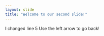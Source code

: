 ```yaml
---
layout: slide
title: "Welcome to our second slide!"
---
```

I changed line 5
Use the left arrow to go back!
